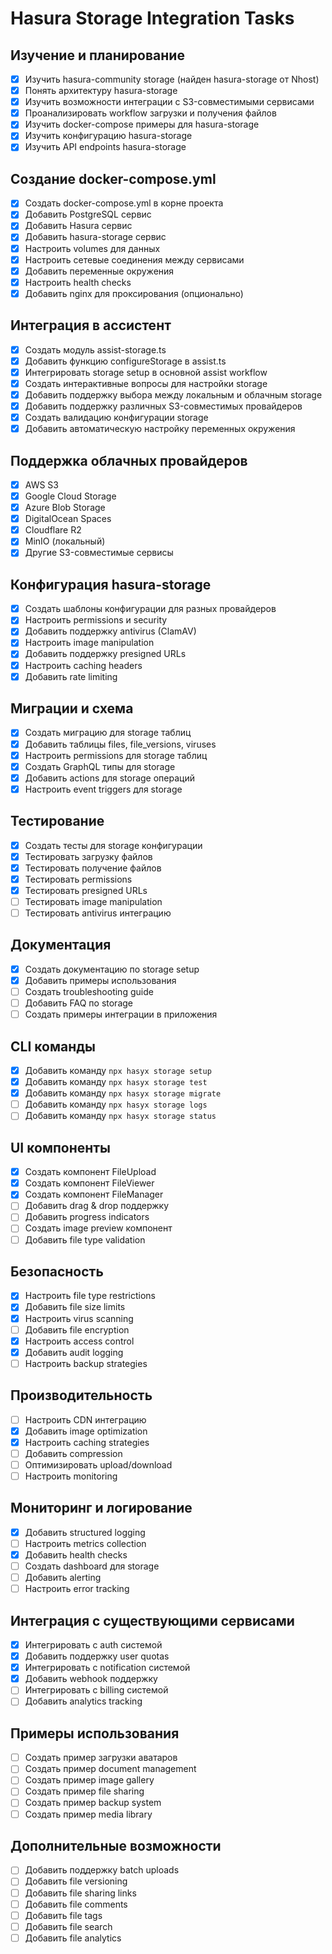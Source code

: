 # Hasura Storage Integration Tasks

## Изучение и планирование

- [x] Изучить hasura-community storage (найден hasura-storage от Nhost)
- [x] Понять архитектуру hasura-storage
- [x] Изучить возможности интеграции с S3-совместимыми сервисами
- [x] Проанализировать workflow загрузки и получения файлов
- [x] Изучить docker-compose примеры для hasura-storage
- [x] Изучить конфигурацию hasura-storage
- [x] Изучить API endpoints hasura-storage

## Создание docker-compose.yml

- [x] Создать docker-compose.yml в корне проекта
- [x] Добавить PostgreSQL сервис
- [x] Добавить Hasura сервис
- [x] Добавить hasura-storage сервис
- [x] Настроить volumes для данных
- [x] Настроить сетевые соединения между сервисами
- [x] Добавить переменные окружения
- [x] Настроить health checks
- [x] Добавить nginx для проксирования (опционально)

## Интеграция в ассистент

- [x] Создать модуль assist-storage.ts
- [x] Добавить функцию configureStorage в assist.ts
- [x] Интегрировать storage setup в основной assist workflow
- [x] Создать интерактивные вопросы для настройки storage
- [x] Добавить поддержку выбора между локальным и облачным storage
- [x] Добавить поддержку различных S3-совместимых провайдеров
- [x] Создать валидацию конфигурации storage
- [x] Добавить автоматическую настройку переменных окружения

## Поддержка облачных провайдеров

- [x] AWS S3
- [x] Google Cloud Storage
- [x] Azure Blob Storage
- [x] DigitalOcean Spaces
- [x] Cloudflare R2
- [x] MinIO (локальный)
- [x] Другие S3-совместимые сервисы

## Конфигурация hasura-storage

- [x] Создать шаблоны конфигурации для разных провайдеров
- [x] Настроить permissions и security
- [x] Добавить поддержку antivirus (ClamAV)
- [x] Настроить image manipulation
- [x] Добавить поддержку presigned URLs
- [x] Настроить caching headers
- [x] Добавить rate limiting

## Миграции и схема

- [x] Создать миграцию для storage таблиц
- [x] Добавить таблицы files, file_versions, viruses
- [x] Настроить permissions для storage таблиц
- [x] Создать GraphQL типы для storage
- [x] Добавить actions для storage операций
- [x] Настроить event triggers для storage

## Тестирование

- [x] Создать тесты для storage конфигурации
- [x] Тестировать загрузку файлов
- [x] Тестировать получение файлов
- [x] Тестировать permissions
- [x] Тестировать presigned URLs
- [ ] Тестировать image manipulation
- [ ] Тестировать antivirus интеграцию

## Документация

- [x] Создать документацию по storage setup
- [x] Добавить примеры использования
- [ ] Создать troubleshooting guide
- [ ] Добавить FAQ по storage
- [ ] Создать примеры интеграции в приложения

## CLI команды

- [x] Добавить команду `npx hasyx storage setup`
- [x] Добавить команду `npx hasyx storage test`
- [x] Добавить команду `npx hasyx storage migrate`
- [ ] Добавить команду `npx hasyx storage logs`
- [ ] Добавить команду `npx hasyx storage status`

## UI компоненты

- [x] Создать компонент FileUpload
- [x] Создать компонент FileViewer
- [x] Создать компонент FileManager
- [ ] Добавить drag & drop поддержку
- [ ] Добавить progress indicators
- [ ] Создать image preview компонент
- [ ] Добавить file type validation

## Безопасность

- [x] Настроить file type restrictions
- [x] Добавить file size limits
- [x] Настроить virus scanning
- [ ] Добавить file encryption
- [x] Настроить access control
- [x] Добавить audit logging
- [ ] Настроить backup strategies

## Производительность

- [ ] Настроить CDN интеграцию
- [x] Добавить image optimization
- [x] Настроить caching strategies
- [ ] Добавить compression
- [ ] Оптимизировать upload/download
- [ ] Настроить monitoring

## Мониторинг и логирование

- [x] Добавить structured logging
- [ ] Настроить metrics collection
- [x] Добавить health checks
- [ ] Создать dashboard для storage
- [ ] Добавить alerting
- [ ] Настроить error tracking

## Интеграция с существующими сервисами

- [x] Интегрировать с auth системой
- [x] Добавить поддержку user quotas
- [x] Интегрировать с notification системой
- [x] Добавить webhook поддержку
- [ ] Интегрировать с billing системой
- [ ] Добавить analytics tracking

## Примеры использования

- [ ] Создать пример загрузки аватаров
- [ ] Создать пример document management
- [ ] Создать пример image gallery
- [ ] Создать пример file sharing
- [ ] Создать пример backup system
- [ ] Создать пример media library

## Дополнительные возможности

- [ ] Добавить поддержку batch uploads
- [ ] Добавить file versioning
- [ ] Добавить file sharing links
- [ ] Добавить file comments
- [ ] Добавить file tags
- [ ] Добавить file search
- [ ] Добавить file analytics 